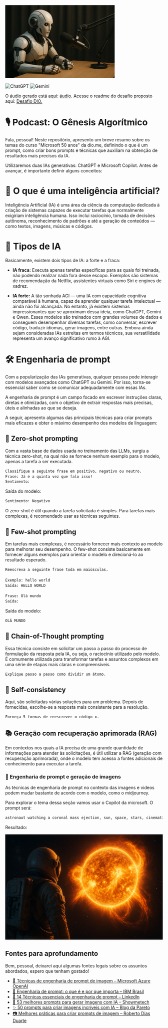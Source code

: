 <img src="./assets/cover-2.png" alt="Descrição" width="350">

![ChatGPT](https://img.shields.io/badge/ChatGPT-00A67E?style=for-the-badge&logo=openai&logoColor=white)
![Gemini](https://img.shields.io/badge/Gemini-4285F4?style=for-the-badge&logo=google&logoColor=white)

O áudio gerado está aqui: [áudio](./output/podcast.mp3). Acesse o readme do desafio proposto aqui: [Desafio DIO.](./README.MD)

# 🎙️ Podcast: O Gênesis Algorítmico

Fala, pessoal! Neste repositório, apresento um breve resumo sobre os temas do curso "Microsoft 50 anos" da dio.me, definindo o que é um prompt, como criar bons prompts e técnicas que auxiliam na obtenção de resultados mais precisos da IA.

Utilizaremos duas IAs generativas: ChatGPT e Microsoft Copilot. Antes de avançar, é importante definir alguns conceitos:

# 🤖 O que é uma inteligência artificial?

Inteligência Artificial (IA) é uma área da ciência da computação dedicada à criação de sistemas capazes de executar tarefas que normalmente exigiriam inteligência humana. Isso inclui raciocínio, tomada de decisões autônoma, reconhecimento de padrões e até a geração de conteúdos — como textos, imagens, músicas e códigos.

# 🧠 Tipos de IA

Basicamente, existem dois tipos de IA: a forte e a fraca:

- **IA fraca:** Executa apenas tarefas específicas para as quais foi treinada, não podendo realizar nada fora desse escopo. Exemplos são sistemas de recomendação da Netflix, assistentes virtuais como Siri e engines de xadrez.

- **IA forte:** A tão sonhada AGI — uma IA com capacidade cognitiva comparável à humana, capaz de aprender qualquer tarefa intelectual — ainda não foi alcançada. No entanto, já existem sistemas impressionantes que se aproximam dessa ideia, como ChatGPT, Gemini e Qwen. Esses modelos são treinados com grandes volumes de dados e conseguem desempenhar diversas tarefas, como conversar, escrever código, traduzir idiomas, gerar imagens, entre outras. Embora ainda sejam consideradas IAs estreitas em termos técnicos, sua versatilidade representa um avanço significativo rumo à AGI.

# 🛠️ Engenharia de prompt

Com a popularização das IAs generativas, qualquer pessoa pode interagir com modelos avançados como ChatGPT ou Gemini. Por isso, torna-se essencial saber como se comunicar adequadamente com essas IAs.

A engenharia de prompt é um campo focado em escrever instruções claras, diretas e otimizadas, com o objetivo de extrair respostas mais precisas, úteis e alinhadas ao que se deseja.

A seguir, apresento algumas das principais técnicas para criar prompts mais eficazes e obter o máximo desempenho dos modelos de linguagem:

## 🚀 Zero-shot prompting

Com a vasta base de dados usada no treinamento das LLMs, surgiu a técnica zero-shot, na qual não se fornece nenhum exemplo para o modelo, apenas a tarefa a ser executada.

```txt
Classifique a seguinte frase em positivo, negativo ou neutro.
Frase: Já é a quinta vez que falo isso!
Sentimento:
```

Saída do modelo:

```txt
Sentimento: Negativo
```

O zero-shot é útil quando a tarefa solicitada é simples. Para tarefas mais complexas, é recomendado usar as técnicas seguintes.

## 🎯 Few-shot prompting

Em tarefas mais complexas, é necessário fornecer mais contexto ao modelo para melhorar seu desempenho. O few-shot consiste basicamente em fornecer alguns exemplos para orientar o modelo e direcioná-lo ao resultado esperado.

```txt
Reescreva a seguinte frase toda em maiúsculas.

Exemplo: hello world  
Saída: HELLO WORLD

Frase: Olá mundo  
Saída:
```

Saída do modelo:

```txt
OLÁ MUNDO
```

## 🧩 Chain-of-Thought prompting

Essa técnica consiste em solicitar um passo a passo do processo de formulação da resposta pela IA, ou seja, o raciocínio utilizado pelo modelo. É comumente utilizada para transformar tarefas e assuntos complexos em uma série de etapas mais claras e compreensíveis.

```txt
Explique passo a passo como dividir um átomo.
```

## 🔄 Self-consistency

Aqui, são solicitadas várias soluções para um problema. Depois de fornecidas, escolhe-se a resposta mais consistente para a resolução.

```txt
Forneça 5 formas de reescrever o código x.
```

## 📚 Geração com recuperação aprimorada (RAG)

Em contextos nos quais a IA precisa de uma grande quantidade de informações para atender às solicitações, é útil utilizar a RAG (geração com recuperação aprimorada), onde o modelo tem acesso a fontes adicionais de conhecimento para executar a tarefa.

### 🎨 Engenharia de prompt e geração de imagens

As técnicas de engenharia de prompt no contexto das imagens e videos podem mudar bastante de acordo com o modelo, como o midjourney. 

Para explorar o tema dessa seção vamos usar o Copilot da microsoft. O prompt será:

```txt
astronaut watching a coronal mass ejection, sun, space, stars, cinematic, 8k, unreal engine --ar 16:9 --q 2 --v 4
```

Resultado:

![Foto de um astronauta](./astronauta.png)


## Fontes para aprofundamento

Bem, pessoal, deixarei aqui algumas fontes legais sobre os assuntos abordados, espero que tenham gostado!

- [📘 Técnicas de engenharia de prompt de imagem – Microsoft Azure OpenAI](https://learn.microsoft.com/pt-pt/azure/ai-services/openai/concepts/gpt-4-v-prompt-engineering)  
- [🎯 Engenharia de prompt: o que é e por que importa – IBM Brasil](https://www.ibm.com/br-pt/think/topics/prompt-engineering)  
- [🧪 14 Técnicas essenciais de engenharia de prompt – LinkedIn](https://www.linkedin.com/pulse/engenharia-de-prompt-14-t%C3%A9cnicas-essenciais-para-melhorar-silva-vmrzf)  
- [🎨 53 melhores prompts para gerar imagens com IA – Showmetech](https://www.showmetech.com.br/melhores-prompts-para-gerar-imagens-com-ia/)  
- [✨ 50 prompts para criar imagens incríveis com IA – Blog da Pareto](https://blog.pareto.io/prompts-para-criar-imagem-com-ia/)  
- [📷 Melhores práticas para criar prompts de imagem – Roberto Dias Duarte](https://www.robertodiasduarte.com.br/melhores-prati)
